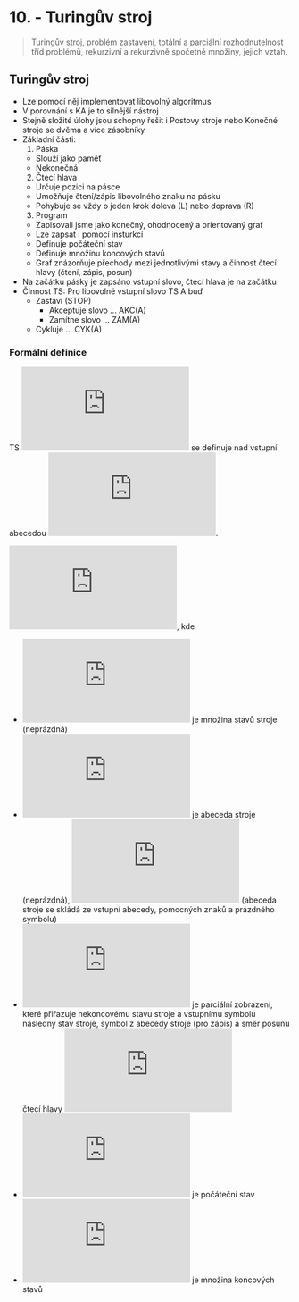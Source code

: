 # 10. - Turingův stroj
>Turingův stroj, problém zastavení, totální a parciální rozhodnutelnost tříd problémů, rekurzivní a rekurzivně spočetné množiny, jejich vztah.

## Turingův stroj

- Lze pomocí něj implementovat libovolný algoritmus
- V porovnání s KA je to silnější nástroj
- Stejně složité úlohy jsou schopny řešit i Postovy stroje nebo Konečné stroje se dvěma a více zásobníky
- Základní části:
  1. Páska
    - Slouží jako paměť
    - Nekonečná
  2. Čtecí hlava
    - Určuje pozici na pásce
    - Umožňuje čtení/zápis libovolného znaku na pásku
    - Pohybuje se vždy o jeden krok doleva (L) nebo doprava (R)
  3. Program
    - Zapisovali jsme jako konečný, ohodnocený a orientovaný graf
    - Lze zapsat i pomocí insturkcí
    - Definuje počáteční stav
    - Definuje množinu koncových stavů
    - Graf znázorňuje přechody mezi jednotlivými stavy a činnost čtecí hlavy (čtení, zápis, posun)
- Na začátku pásky je zapsáno vstupní slovo, čtecí hlava je na začátku
- Činnost TS: Pro libovolné vstupní slovo TS A buď
  - Zastaví (STOP)
    - Akceptuje slovo ... AKC(A)
    - Zamítne slovo ... ZAM(A)
  - Cykluje ... CYK(A)

### Formální definice

TS ![T](https://latex.codecogs.com/gif.latex?T) se definuje nad vstupní abecedou ![\Sigma](https://latex.codecogs.com/gif.latex?%5CSigma).

![T = (Q, \pi, \delta, q_0, F)](https://latex.codecogs.com/gif.latex?T%20%3D%20%28Q%2C%20%5Cpi%2C%20%5Cdelta%2C%20q_0%2C%20F%29), kde

- ![Q](https://latex.codecogs.com/gif.latex?Q) je množina stavů stroje (neprázdná)
- ![\pi](https://latex.codecogs.com/gif.latex?%5Cpi) je abeceda stroje (neprázdná), ![\pi = \Sigma \cup V \cup \{\Delta\}](https://latex.codecogs.com/gif.latex?%5Cpi%20%3D%20%5CSigma%20%5Ccup%20V%20%5Ccup%20%5C%7B%5CDelta%5C%7D) (abeceda stroje se skládá ze vstupní abecedy, pomocných znaků a prázdného symbolu)
- ![\delta](https://latex.codecogs.com/gif.latex?%5Cdelta) je parciální zobrazení, které přiřazuje nekoncovému stavu stroje a vstupnímu symbolu následný stav stroje, symbol z abecedy stroje (pro zápis) a směr posunu čtecí hlavy
  ![\delta : (Q - F) \times \pi \rightarrow Q \times \pi \times \{L, R\}](https://latex.codecogs.com/gif.latex?%5Cdelta%20%3A%20%28Q%20-%20F%29%20%5Ctimes%20%5Cpi%20%5Crightarrow%20Q%20%5Ctimes%20%5Cpi%20%5Ctimes%20%5C%7BL%2C%20R%5C%7D)
- ![q_0](https://latex.codecogs.com/gif.latex?q_0) je počáteční stav
- ![F](https://latex.codecogs.com/gif.latex?F) je množina koncových stavů

